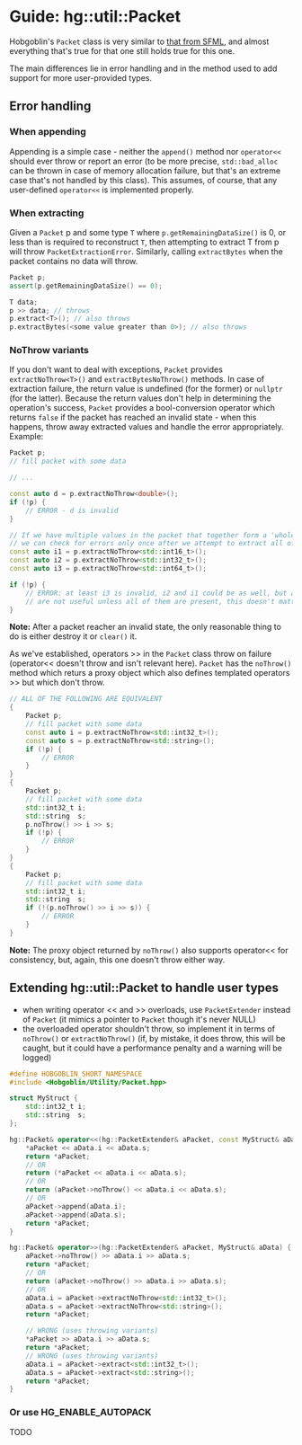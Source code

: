 # Guide: hg::util::Packet

Hobgoblin's `Packet` class is very similar to [that from SFML](https://www.sfml-dev.org/tutorials/2.6/network-packet.php),
and almost everything that's true for that one still holds true for this one.

The main differences lie in error handling and in the method used to add support for more user-provided types.

## Error handling

### When appending

Appending is a simple case - neither the `append()` method nor `operator<<` should ever throw or report an error (to be
more precise, `std::bad_alloc` can be thrown in case of memory allocation failure, but that's an extreme case that's not
handled by this class). This assumes, of course, that any user-defined `operator<<` is implemented properly.

### When extracting

Given a `Packet` p and some type `T` where `p.getRemainingDataSize()` is 0, or less than is required to reconstruct `T`,
then attempting to extract T from p will throw `PacketExtractionError`. Similarly, calling `extractBytes` when the
packet contains no data will throw.

```cpp
Packet p;
assert(p.getRemainingDataSize() == 0);

T data;
p >> data; // throws
p.extract<T>(); // also throws
p.extractBytes(<some value greater than 0>); // also throws
```

### NoThrow variants

If you don't want to deal with exceptions, `Packet` provides `extractNoThrow<T>()` and `extractBytesNoThrow()` methods.
In case of extraction failure, the return value is undefined (for the former) or `nullptr` (for the latter). Because
the return values don't help in determining the operation's success, `Packet` provides a bool-conversion operator
which returns `false` if the packet has reached an invalid state - when this happens, throw away extracted values and
handle the error appropriately. Example:

```cpp
Packet p;
// fill packet with some data

// ...

const auto d = p.extractNoThrow<double>();
if (!p) {
    // ERROR - d is invalid
}

// If we have multiple values in the packet that together form a 'whole',
// we can check for errors only once after we attempt to extract all of them
const auto i1 = p.extractNoThrow<std::int16_t>();
const auto i2 = p.extractNoThrow<std::int32_t>();
const auto i3 = p.extractNoThrow<std::int64_t>();

if (!p) {
    // ERROR: at least i3 is invalid, i2 and i1 could be as well, but as these values
    // are not useful unless all of them are present, this doesn't matter
}
```

**Note:** After a packet reacher an invalid state, the only reasonable thing to do is either destroy it or `clear()` it.

As we've established, operators >> in the `Packet` class throw on failure (operator<< doesn't throw and isn't relevant
here). `Packet` has the `noThrow()` method which returs a proxy object which also defines templated operators >> but
which don't throw.

```cpp
// ALL OF THE FOLLOWING ARE EQUIVALENT
{
    Packet p;
    // fill packet with some data
    const auto i = p.extractNoThrow<std::int32_t>();
    const auto s = p.extractNoThrow<std::string>();
    if (!p) {
        // ERROR
    }
}
{
    Packet p;
    // fill packet with some data
    std::int32_t i;
    std::string  s;
    p.noThrow() >> i >> s;
    if (!p) {
        // ERROR
    }
}
{
    Packet p;
    // fill packet with some data
    std::int32_t i;
    std::string  s;
    if (!(p.noThrow() >> i >> s)) {
        // ERROR
    }
}
```

**Note:** The proxy object returned by `noThrow()` also supports operator<< for consistency, but, again, this one
doesn't throw either way.

## Extending hg::util::Packet to handle user types

- when writing operator << and >> overloads, use `PacketExtender` instead of `Packet` (it mimics a pointer to `Packet`
though it's never NULL)
- the overloaded operator shouldn't throw, so implement it in terms of `noThrow()` or `extractNoThrow()` (if,
by mistake, it does throw, this will be caught, but it could have a performance penalty and a warning will be logged)

```cpp
#define HOBGOBLIN_SHORT_NAMESPACE
#include <Hobgoblin/Utility/Packet.hpp>

struct MyStruct {
    std::int32_t i;
    std::string  s;
};

hg::Packet& operator<<(hg::PacketExtender& aPacket, const MyStruct& aData) {
    *aPacket << aData.i << aData.s;
    return *aPacket;
    // OR
    return (*aPacket << aData.i << aData.s);
    // OR
    return (aPacket->noThrow() << aData.i << aData.s);
    // OR
    aPacket->append(aData.i);
    aPacket->append(aData.s);
    return *aPacket;
}

hg::Packet& operator>>(hg::PacketExtender& aPacket, MyStruct& aData) {
    aPacket->noThrow() >> aData.i >> aData.s;
    return *aPacket;
    // OR
    return (aPacket->noThrow() >> aData.i >> aData.s);
    // OR
    aData.i = aPacket->extractNoThrow<std::int32_t>();
    aData.s = aPacket->extractNoThrow<std::string>();
    return *aPacket;

    // WRONG (uses throwing variants)
    *aPacket >> aData.i >> aData.s;
    return *aPacket;
    // WRONG (uses throwing variants)
    aData.i = aPacket->extract<std::int32_t>();
    aData.s = aPacket->extract<std::string>();
    return *aPacket;
}
```
### Or use HG_ENABLE_AUTOPACK

TODO
